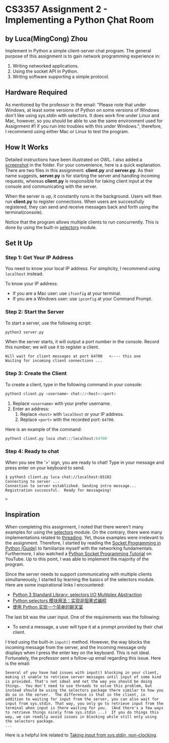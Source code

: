 # CS3357 Assignment 2 - Implementing a Python Çhat Room

## by Luca(MingCong) Zhou

Implement in Python a simple client-server chat program. The general purpose of this assignment is to gain network programming experience in:

1. Writing networked applications.
2. Using the socket API in Python.
3. Writing software supporting a simple protocol.

## Hardware Required

As mentioned by the professor in the email: "Please note that under Windows, at least some versions of Python on some versions of Windows don't like using sys.stdin with selectors. It does work fine under Linux and Mac, however, so you should be able to use the same environment used for Assignment #1 if you run into troubles with this under Windows.", therefore, I recommend using either Mac or Linux to test the program.

## How It Works

Detailed instructions have been illustrated on OWL. I also added a [screenshot](./Self-reported%20Absence%20Acceptance.png) in the folder. For your convenience, here is a quick explanation. There are two files in this assignment: **client.py** and **server.py**. As their name suggests, **server.py** is for starting the server and handling incoming requests, whereas **client.py** is responsible for taking client input at the console and communicating with the server.

When the server is up, it constantly runs in the background. Users will then run **client.py** to register connections. When users are successfully registered, they can send and receive messages back and forth using the terminal(console).

Notice that the program allows multiple clients to run concurrently. This is done by using the built-in [selectors](https://docs.python.org/3/library/selectors.html) module.

## Set It Up

### Step 1: Get Your IP Address

You need to know your local IP address. For simplicity, I recommend using `localhost` instead.

To know your IP address:

- If you are a Mac user: use `ifconfig` at your terminal.
- If you are a Windows user: use `ipconfig` at your Command Prompt.

### Step 2: Start the Server

To start a server, use the following script:

```python
python3 server.py
```

When the server starts, it will output a port number in the console. Record this number; we will use it to register a client.

```text
Will wait for client messages at port 64700   <---- this one
Waiting for incoming client connections ...
```

### Step 3: Create the Client

To create a client, type in the following command in your console:

```python
python3 client.py <username> chat://<host>:<port>
```

1. Replace `<username>` with your prefer username.
2. Enter an address:
   1. Replace `<host>` with `localhost` or your IP address.
   2. Replace `<port>` with the recorded port: `64700`.

Here is an example of the command:

```python
python3 client.py luca chat://localhost:64700
```

### Step 4: Ready to chat

When you see the '>' sign, you are ready to chat! Type in your message and press enter on your keyboard to send.

```text
$ python3 client.py luca chat://localhost:65102
Connecting to server ...
Connection to server established. Sending intro message...
Registration successful.  Ready for messageing!

>
```

## Inspiration

When completing this assignment, I noted that there weren't many examples for using the [selectors](https://docs.python.org/3/library/selectors.html) module. On the contrary, there were many implementations related to [threading](https://www.techwithtim.net/tutorials/socket-programming/). Yet, those examples were irrelevant to the assignment. Therefore, I started by reading the [Socket Programming in Python (Guide)](https://realpython.com/python-sockets/) to familiarize myself with the networking fundamentals. Furthermore, I also watched a [Python Socket Programming Tutorial](https://youtu.be/3QiPPX-KeSc) on YouTube. Up to this point, I was able to implement the majority of the program.

Since the server needs to support communicating with multiple clients simultaneously, I started by learning the basics of the selectors module. Here are some inspirational links I encountered:

- [Python 3 Standard Library: selectors I/O Multiplex Abstraction](https://programming.vip/docs/python-3-standard-library-selectors-i-o-multiplex-abstraction.html)
- [Python selectors 模块用法：实现非阻塞式编程](https://naoketang.com/p/nozql01vqg01)
- [使用 Python 实现一个简单的聊天室](https://blog.csdn.net/u011960402/article/details/107503730)

The last bit was the user input. One of the requirements was the following:

- To send a message, a user will type it at a prompt provided by their chat client.

I tried using the built-in `input()` method. However, the way blocks the incoming message from the server, and the incoming message only displays when I press the enter key on the keyboard. This is not ideal. Fortunately, the professor sent a follow-up email regarding this issue. Here is the email:

```text
Several of you have had issues with input() blocking in your client, making it unable to retrieve server messages until input of some kind is provided. That's not ideal and not the way you should be doing things.  You don't need to use threads to solve this problem, but instead should be using the selectors package there similar to how you do so in the server.  The difference is that in the client, in addition to waiting for input from the server, you can also wait for input from sys.stdin. That way, you only go to retrieve input from the terminal when input is there waiting for you.  (And there's a few ways to retrieve things nicely from sys.stdin ...)  If you do things this way, we can readily avoid issues in blocking while still only using the selectors package.
...
```

Here is a helpful link related to [Taking input from sys.stdin, non-clocking](https://stackoverflow.com/questions/53045592/python-non-blocking-sockets-using-selectors).
